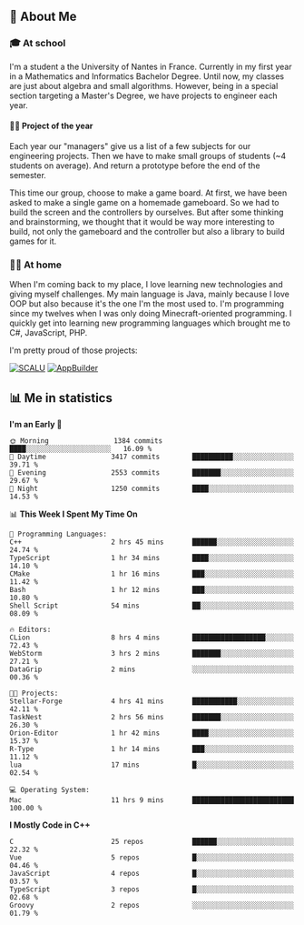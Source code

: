 ## 👀 About Me

### 🎓 At school

I'm a student a the University of Nantes in France. Currently in my first year in a Mathematics and Informatics Bachelor Degree. Until now, my classes are just about algebra and small algorithms. However, being in a special section targeting a Master's Degree, we have projects to engineer each year. 

#### 🔧🔬 Project of the year

Each year our "managers" give us a list of a few subjects for our engineering projects. Then we have to make small groups of students (~4 students on average). And return a prototype before the end of the semester.

This time our group, choose to make a game board. At first, we have been asked to make a single game on a homemade gameboard. So we had to build the screen and the controllers by ourselves. 
But after some thinking and brainstorming, we thought that it would be way more interesting to build, not only the gameboard and the controller but also a library to build games for it.

### 👨‍💻 At home

When I'm coming back to my place, I love learning new technologies and giving myself challenges. My main language is Java, mainly because I love OOP but also because it's the one I'm the most used to. I'm programming since my twelves when I was only doing Minecraft-oriented programming.  I quickly get into learning new programming languages which brought me to C#, JavaScript, PHP. 

I'm pretty proud of those projects:

[![SCALU](https://github-readme-stats.vercel.app/api/pin?username=renardfute&repo=SCALU)](https://github.com/renardfute/scalu)
[![AppBuilder](https://github-readme-stats.vercel.app/api/pin?username=pulsedev2&repo=AppBuilder)](https://github.com/pulsedev2/AppBuilder)

## 📊 Me in statistics
<!--START_SECTION:waka-->
**I'm an Early 🐤** 

```text
🌞 Morning                1384 commits        ████░░░░░░░░░░░░░░░░░░░░░   16.09 % 
🌆 Daytime                3417 commits        ██████████░░░░░░░░░░░░░░░   39.71 % 
🌃 Evening                2553 commits        ███████░░░░░░░░░░░░░░░░░░   29.67 % 
🌙 Night                  1250 commits        ████░░░░░░░░░░░░░░░░░░░░░   14.53 % 
```


📊 **This Week I Spent My Time On** 

```text
💬 Programming Languages: 
C++                      2 hrs 45 mins       ██████░░░░░░░░░░░░░░░░░░░   24.74 % 
TypeScript               1 hr 34 mins        ████░░░░░░░░░░░░░░░░░░░░░   14.10 % 
CMake                    1 hr 16 mins        ███░░░░░░░░░░░░░░░░░░░░░░   11.42 % 
Bash                     1 hr 12 mins        ███░░░░░░░░░░░░░░░░░░░░░░   10.80 % 
Shell Script             54 mins             ██░░░░░░░░░░░░░░░░░░░░░░░   08.09 % 

🔥 Editors: 
CLion                    8 hrs 4 mins        ██████████████████░░░░░░░   72.43 % 
WebStorm                 3 hrs 2 mins        ███████░░░░░░░░░░░░░░░░░░   27.21 % 
DataGrip                 2 mins              ░░░░░░░░░░░░░░░░░░░░░░░░░   00.36 % 

🐱‍💻 Projects: 
Stellar-Forge            4 hrs 41 mins       ███████████░░░░░░░░░░░░░░   42.11 % 
TaskNest                 2 hrs 56 mins       ███████░░░░░░░░░░░░░░░░░░   26.30 % 
Orion-Editor             1 hr 42 mins        ████░░░░░░░░░░░░░░░░░░░░░   15.37 % 
R-Type                   1 hr 14 mins        ███░░░░░░░░░░░░░░░░░░░░░░   11.12 % 
lua                      17 mins             █░░░░░░░░░░░░░░░░░░░░░░░░   02.54 % 

💻 Operating System: 
Mac                      11 hrs 9 mins       █████████████████████████   100.00 % 
```

**I Mostly Code in C++** 

```text
C                        25 repos            ██████░░░░░░░░░░░░░░░░░░░   22.32 % 
Vue                      5 repos             █░░░░░░░░░░░░░░░░░░░░░░░░   04.46 % 
JavaScript               4 repos             █░░░░░░░░░░░░░░░░░░░░░░░░   03.57 % 
TypeScript               3 repos             █░░░░░░░░░░░░░░░░░░░░░░░░   02.68 % 
Groovy                   2 repos             ░░░░░░░░░░░░░░░░░░░░░░░░░   01.79 % 
```




<!--END_SECTION:waka-->
